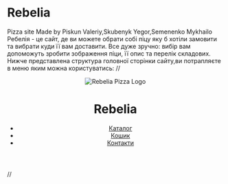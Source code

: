 # Rebelia
Pizza site
Made by Piskun Valeriy,Skubenyk Yegor,Semenenko Mykhailo
Ребелія - це сайт, де ви можете обрати собі піцу яку б хотіли замовити та вибрати куди її вам доставити. Все дуже зручно: вибір вам допоможуть зробити зображення піци, її опис та перелік складових. 
Нижче представлена структура головної сторінки сайту,ви потрапляєте в меню яким можна користуватись:
//<header>
    <div class="logo">
        <img src="pizza_logo.png" alt="Rebelia Pizza Logo">
        <h1>Rebelia</h1>
    </div>
    <nav class="top-menu">
        <ul>
            <li><a href="#catalog">Каталог</a></li>
            <li><a href="#cart">Кошик</a></li>
            <li><a href="#contacts">Контакти</a></li>
        </ul>
    </nav>
</header>//
